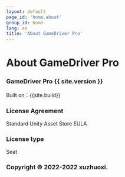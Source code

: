 ```yaml
---
layout: default
page_id: 'home.about'
group_id: home
lang: en
title: 'About GameDriver Pro'
---
```

# About GameDriver Pro

###  GameDriver Pro {{ site.version }}
Built on：{{site.build}}

### License Agreement
Standard Unity Asset Store EULA

### License type
Seat

### Copyright © 2022-2022 xuzhuoxi.